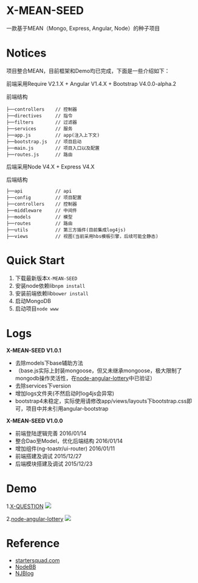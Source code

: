 # X-MEAN-SEED
一款基于MEAN（Mongo, Express, Angular, Node）的种子项目

# Notices

项目整合MEAN，目前框架和Demo均已完成，下面是一些介绍如下：

前端采用Require V2.1.X + Angular V1.4.X + Bootstrap V4.0.0-alpha.2

前端结构

```
├──controllers    // 控制器
├──directives     // 指令
├──filters        // 过滤器
├──services       // 服务
├──app.js         // app(注入上下文)
├──bootstrap.js   // 项目启动
├──main.js        // 项目入口以及配置
├──routes.js      // 路由
```

后端采用Node V4.X + Express V4.X

后端结构

```
├──api            // api
├──config         // 项目配置
├──controllers    // 控制器
├──middleware     // 中间件
├──models         // 模型
├──routes         // 路由
├──utils          // 第三方插件(目前集成log4js)
├──views          // 视图(当前采用hbs模板引擎，后续可能全静态)
```
# Quick Start

1. 下载最新版本`X-MEAN-SEED`
2. 安装node依赖lib`npm install`
3. 安装前端依赖lib`bower install`
4. 启动MongoDB
5. 启动项目`node www`

# Logs

**X-MEAN-SEED V1.0.1**
- 去除models下base辅助方法
- （base.js实际上封装mongoose，但又未继承mongoose，极大限制了mongodb操作灵活性，在[node-angular-lottery](https://github.com/radishj/node-angular-lottery)中已验证）
- 去除services下version
- 增加logs文件夹(不然启动时log4js会异常)
- bootstrap4未稳定，实际使用请修改app/views/layouts下bootstrap.css即可，项目中并未引用angular-bootstrap

**X-MEAN-SEED V1.0.0**
- 前端登陆逻辑完善 2016/01/14
- 整合Dao至Model，优化后端结构 2016/01/14
- 增加组件(ng-toastr/ui-router) 2016/01/11
- 前端搭建及调试 2015/12/27
- 后端模块搭建及调试 2015/12/23

# Demo

1.[X-QUESTION](https://github.com/radishj/X-Zone/tree/master/40_node/03_X-QUESTION)
![](https://github.com/radishj/X-Zone/blob/master/40_node/03_X-QUESTION/public/img/demo2.gif?raw=true)

2.[node-angular-lottery](https://github.com/radishj/node-angular-lottery)
![](https://github.com/radishj/node-angular-lottery/blob/master/public/upload/demo.gif?raw=true)

# Reference

* [startersquad.com](https://github.com/StarterSquad/startersquad.com "startersquad.com")
* [NodeBB](https://github.com/NodeBB/NodeBB)
* [NJBlog](https://github.com/mz121star/NJBlog)

